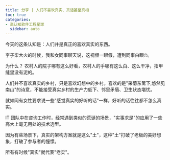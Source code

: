 ```yaml
---
title: 分享 | 人们不喜欢真实、真话甚至真相
toc: true
categories:
- 高认知软件工程星球
  sidebar: auto
---
```


今天的这条认知是：人们并是真正的喜欢真实的东西。 

李子柒大火的时候，我和女同事聊天说，这视频一眼假，遭到同事白眼🙄。

为什么？ 农村人的院子哪有这么好看，农村人的手哪有这么白、这么干净，指甲缝里没有泥的。

人们并不喜欢真实的乡村，只是喜欢幻想中的乡村。喜欢的是"采菊东篱下,悠然见南山"的诗意，不能接受真实乡村的生产力低下、邻里矛盾、卫生状态堪忧。

就如同有女性要求说一些"感觉真实的好听的话"一样，好听的话往往都不怎么真实。

IT 团队中在咨询工作时，经常遇到类似的荒诞的场景，"实事求是"的应用了一些高大上毫无用处的技术选型。

因为有些场景下，真实的架构方案就是这么"土"，这种"土"打破了老板的美好想象，打破了参与者的憧憬。

所有有时候"真实"就代表"老实"。

